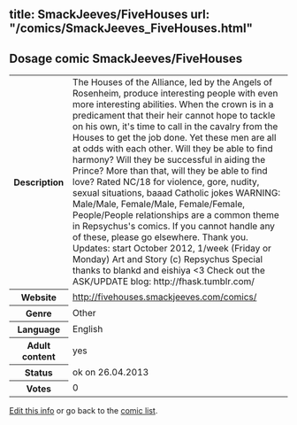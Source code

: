 title: SmackJeeves/FiveHouses
url: "/comics/SmackJeeves_FiveHouses.html"
---
Dosage comic SmackJeeves/FiveHouses
-----------------------------------------

<p id="msg"></p>
<script type="text/javascript">
if (window.location.search === '?edit_info_mail=sent_ok') {
  var elem = document.getElementById("msg");
  elem.innerHTML = 'Edited information sucessfully sent.';
  elem.className = 'ok';
}
</script>
<table class="comicinfo">
<tr>
<th>Description</th><td>The Houses of the Alliance, led by the Angels of Rosenheim, produce interesting people with even more interesting abilities. When the crown is in a predicament that their heir cannot hope to tackle on his own, it's time to call in the cavalry from the Houses to get the job done. Yet these men are all at odds with each other. Will they be able to find harmony? Will they be successful in aiding the Prince? More than that, will they be able to find love? Rated NC/18 for violence, gore, nudity, sexual situations, baaad Catholic jokes WARNING: Male/Male, Female/Male, Female/Female, People/People relationships are a common theme in Repsychus's comics. If you cannot handle any of these, please go elsewhere. Thank you. Updates: start October 2012, 1/week (Friday or Monday) Art and Story (c) Repsychus Special thanks to blankd and eishiya &lt;3 Check out the ASK/UPDATE blog: http://fhask.tumblr.com/</td>
</tr>
<tr>
<th>Website</th><td><a href="http://fivehouses.smackjeeves.com/comics/">http://fivehouses.smackjeeves.com/comics/</a></td>
</tr>
<tr>
<th>Genre</th><td>Other</td>
</tr>
<tr>
<th>Language</th><td>English</td>
</tr>
<tr>
<th>Adult content</th><td>yes</td>
</tr>
<tr>
<th>Status</th><td>ok on 26.04.2013</td>
</tr>
<tr>
<th>Votes</th><td>0</td>
</tr>
</table>

[Edit this info](SmackJeeves_FiveHouses_edit.html) or go back to the [comic list](../comic-index.html).
